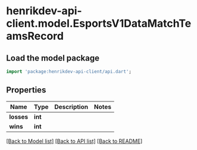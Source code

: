 # henrikdev-api-client.model.EsportsV1DataMatchTeamsRecord

## Load the model package
```dart
import 'package:henrikdev-api-client/api.dart';
```

## Properties
Name | Type | Description | Notes
------------ | ------------- | ------------- | -------------
**losses** | **int** |  | 
**wins** | **int** |  | 

[[Back to Model list]](../README.md#documentation-for-models) [[Back to API list]](../README.md#documentation-for-api-endpoints) [[Back to README]](../README.md)


